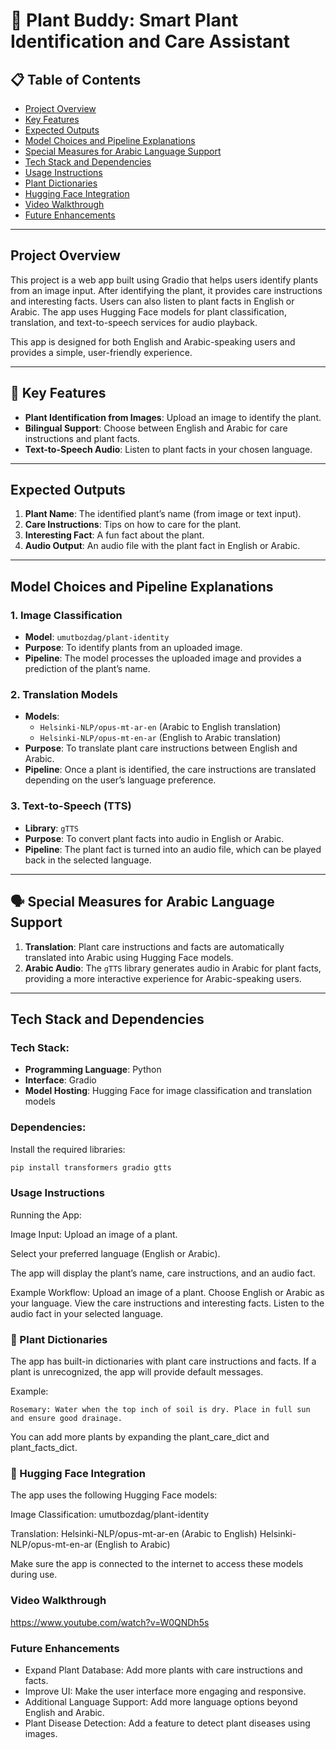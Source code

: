# 🌱 Plant Buddy: Smart Plant Identification and Care Assistant

## 📋 Table of Contents
- [Project Overview](#-project-overview)
- [Key Features](#-key-features)
- [Expected Outputs](#-expected-outputs)
- [Model Choices and Pipeline Explanations](#-model-choices-and-pipeline-explanations)
- [Special Measures for Arabic Language Support](#-special-measures-for-arabic-language-support)
- [Tech Stack and Dependencies](#-tech-stack-and-dependencies)
- [Usage Instructions](#-usage-instructions)
- [Plant Dictionaries](#-plant-dictionaries)
- [Hugging Face Integration](#-hugging-face-integration)
- [Video Walkthrough](#-video-walkthrough)
- [Future Enhancements](#-future-enhancements)

---

## Project Overview

This project is a web app built using Gradio that helps users identify plants from an image input. After identifying the plant, it provides care instructions and interesting facts. Users can also listen to plant facts in English or Arabic. The app uses Hugging Face models for plant classification, translation, and text-to-speech services for audio playback.

This app is designed for both English and Arabic-speaking users and provides a simple, user-friendly experience.

---

## 🌟 Key Features

- **Plant Identification from Images**: Upload an image to identify the plant.
- **Bilingual Support**: Choose between English and Arabic for care instructions and plant facts.
- **Text-to-Speech Audio**: Listen to plant facts in your chosen language.

---

## Expected Outputs

1. **Plant Name**: The identified plant’s name (from image or text input).
2. **Care Instructions**: Tips on how to care for the plant.
3. **Interesting Fact**: A fun fact about the plant.
4. **Audio Output**: An audio file with the plant fact in English or Arabic.

---

## Model Choices and Pipeline Explanations

### 1. Image Classification
- **Model**: `umutbozdag/plant-identity`
- **Purpose**: To identify plants from an uploaded image.
- **Pipeline**: The model processes the uploaded image and provides a prediction of the plant’s name.

### 2. Translation Models
- **Models**:
  - `Helsinki-NLP/opus-mt-ar-en` (Arabic to English translation)
  - `Helsinki-NLP/opus-mt-en-ar` (English to Arabic translation)
- **Purpose**: To translate plant care instructions between English and Arabic.
- **Pipeline**: Once a plant is identified, the care instructions are translated depending on the user’s language preference.

### 3. Text-to-Speech (TTS)
- **Library**: `gTTS`
- **Purpose**: To convert plant facts into audio in English or Arabic.
- **Pipeline**: The plant fact is turned into an audio file, which can be played back in the selected language.

---

## 🗣️ Special Measures for Arabic Language Support

1. **Translation**: Plant care instructions and facts are automatically translated into Arabic using Hugging Face models.
2. **Arabic Audio**: The `gTTS` library generates audio in Arabic for plant facts, providing a more interactive experience for Arabic-speaking users.

---

## Tech Stack and Dependencies

### Tech Stack:
- **Programming Language**: Python
- **Interface**: Gradio
- **Model Hosting**: Hugging Face for image classification and translation models

### Dependencies:
Install the required libraries:
```bash
pip install transformers gradio gtts
```
### Usage Instructions
Running the App:

Image Input:
Upload an image of a plant.

Select your preferred language (English or Arabic).

The app will display the plant’s name, care instructions, and an audio fact.

Example Workflow:
Upload an image of a plant.
Choose English or Arabic as your language.
View the care instructions and interesting facts.
Listen to the audio fact in your selected language.

### 🌿 Plant Dictionaries
The app has built-in dictionaries with plant care instructions and facts. If a plant is unrecognized, the app will provide default messages.

Example: 

    Rosemary: Water when the top inch of soil is dry. Place in full sun and ensure good drainage.
    
You can add more plants by expanding the plant_care_dict and plant_facts_dict.

### 🤖 Hugging Face Integration
The app uses the following Hugging Face models:

Image Classification: umutbozdag/plant-identity

Translation:
Helsinki-NLP/opus-mt-ar-en (Arabic to English)
Helsinki-NLP/opus-mt-en-ar (English to Arabic)

Make sure the app is connected to the internet to access these models during use.

### Video Walkthrough
https://www.youtube.com/watch?v=W0QNDh5s

### Future Enhancements
- Expand Plant Database: Add more plants with care instructions and facts.
- Improve UI: Make the user interface more engaging and responsive.
- Additional Language Support: Add more language options beyond English and Arabic.
- Plant Disease Detection: Add a feature to detect plant diseases using images.
